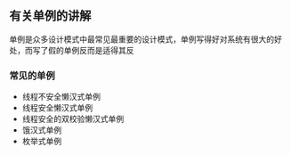 ## 有关单例的讲解
单例是众多设计模式中最常见最重要的设计模式，单例写得好对系统有很大的好处，而写了假的单例反而是适得其反

### 常见的单例

- 线程不安全懒汉式单例
- 线程安全懒汉式单例
- 线程安全的双校验懒汉式单例
- 饿汉式单例
- 枚举式单例